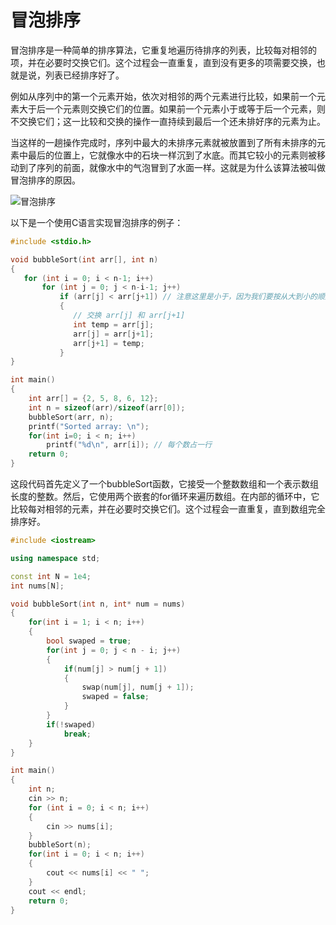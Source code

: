 # 冒泡排序

冒泡排序是一种简单的排序算法，它重复地遍历待排序的列表，比较每对相邻的项，并在必要时交换它们。这个过程会一直重复，直到没有更多的项需要交换，也就是说，列表已经排序好了。

例如从序列中的第一个元素开始，依次对相邻的两个元素进行比较，如果前一个元素大于后一个元素则交换它们的位置。如果前一个元素小于或等于后一个元素，则不交换它们；这一比较和交换的操作一直持续到最后一个还未排好序的元素为止。

当这样的一趟操作完成时，序列中最大的未排序元素就被放置到了所有未排序的元素中最后的位置上，它就像水中的石块一样沉到了水底。而其它较小的元素则被移动到了序列的前面，就像水中的气泡冒到了水面一样。这就是为什么该算法被叫做冒泡排序的原因。

![冒泡排序](https://www.runoob.com/wp-content/uploads/2019/03/bubbleSort.gif)

以下是一个使用C语言实现冒泡排序的例子：

```c
#include <stdio.h>

void bubbleSort(int arr[], int n)
{
   for (int i = 0; i < n-1; i++)      
       for (int j = 0; j < n-i-1; j++) 
           if (arr[j] < arr[j+1]) // 注意这里是小于，因为我们要按从大到小的顺序排序
           {
              // 交换 arr[j] 和 arr[j+1]
              int temp = arr[j];
              arr[j] = arr[j+1];
              arr[j+1] = temp;
           }
}

int main()
{
    int arr[] = {2, 5, 8, 6, 12};
    int n = sizeof(arr)/sizeof(arr[0]);
    bubbleSort(arr, n);
    printf("Sorted array: \n");
    for(int i=0; i < n; i++)
        printf("%d\n", arr[i]); // 每个数占一行
    return 0;
}
```

这段代码首先定义了一个bubbleSort函数，它接受一个整数数组和一个表示数组长度的整数。然后，它使用两个嵌套的for循环来遍历数组。在内部的循环中，它比较每对相邻的元素，并在必要时交换它们。这个过程会一直重复，直到数组完全排序好。

```cpp
#include <iostream>

using namespace std;

const int N = 1e4;
int nums[N];

void bubbleSort(int n, int* num = nums)
{
    for(int i = 1; i < n; i++)
    {
        bool swaped = true;
        for(int j = 0; j < n - i; j++)
        {
            if(num[j] > num[j + 1])
            {
                swap(num[j], num[j + 1]);
                swaped = false;
            }
        }
        if(!swaped)
            break;
    }
}

int main()
{
    int n;
    cin >> n;
    for (int i = 0; i < n; i++)
    {
        cin >> nums[i];
    }
    bubbleSort(n);
    for(int i = 0; i < n; i++)
    {
        cout << nums[i] << " ";
    }
    cout << endl;
    return 0;
}
```